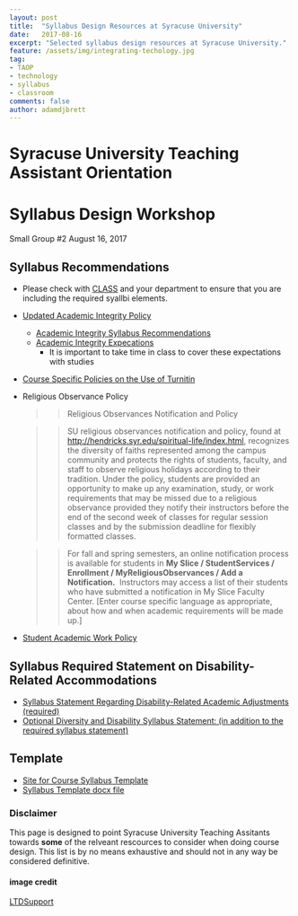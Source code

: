 ```yaml
---
layout: post
title:  "Syllabus Design Resources at Syracuse University"
date:   2017-08-16
excerpt: "Selected syllabus design resources at Syracuse University."
feature: /assets/img/integrating-techology.jpg
tag:
- TAOP
- technology
- syllabus
- classroom
comments: false
author: adamdjbrett
---
```



# Syracuse University Teaching Assistant Orientation
# Syllabus Design Workshop
Small Group &#x23;2
August 16, 2017

## Syllabus Recommendations
* Please check with [CLASS](class.syr.edu) and your department to ensure that you are including the required syallbi elements.
* [Updated Academic Integrity Policy](http://class.syr.edu/academic-integrity/policy/)
	* [Academic Integrity Syllabus Recommendations](http://class.syr.edu/academic-integrity/syllabus-recommendations/)
	* [Academic Integrity Expecations](http://class.syr.edu/academic-integrity/expectations/)
		* It is important to take time in class to cover these expectations with studies
* [Course Specific Policies on the Use of Turnitin](http://class.syr.edu/academic-integrity/syllabus-recommendations/)
* Religious Observance Policy
	>>Religious Observances Notification and Policy	>>SU religious observances notification and policy, found at http://hendricks.syr.edu/spiritual-life/index.html, recognizes the diversity of faiths represented among the campus community and protects the rights of students, faculty, and staff to observe religious holidays according to their tradition.  Under the policy, students are provided an opportunity to make up any examination, study, or work requirements that may be missed due to a religious observance provided they notify their instructors before the end of the second week of classes for regular session classes and by the submission deadline for flexibly formatted classes.	>>For fall and spring semesters, an online notification process is available for students in **My Slice / StudentServices / Enrollment / MyReligiousObservances / Add a Notification.**  Instructors may access a list of their students who have submitted a notification in My Slice Faculty Center. [Enter course specific language as appropriate, about how and when academic requirements will be made up.]

* [Student Academic Work Policy](http://coursecatalog.syr.edu/content.php?catoid=3&navoid=270#Student_Academic_Work)
## Syllabus Required Statement on Disability-Related Accommodations
* [Syllabus Statement Regarding Disability-Related Academic Adjustments (required)](http://universitysenate.syr.edu/curricula/courses-proc/syllabus/disability-syllabus-statement/)
* [Optional Diversity and Disability Syllabus Statement: (in addition to the required syllabus statement)](http://disabilityservices.syr.edu/faculty-staff/syllabus-statement/)

## Template
* [Site for Course Syllabus Template](http://universitysenate.syr.edu/curricula/forms/course-syllabus-template/)
* [Syllabus Template docx file](http://universitysenate.syr.edu/curricula/wp-content/uploads/sites/2/2013/08/syllabus-template.docx)

### Disclaimer
This page is designed to point Syracuse University Teaching Assitants towards **some** of the relveant rescources to consider when doing course design. This list is by no means exhaustive and should not in any way be considered definitive.


#### image credit
[LTDSupport](https://pixabay.com/en/technology-classroom-education-1095751/)
